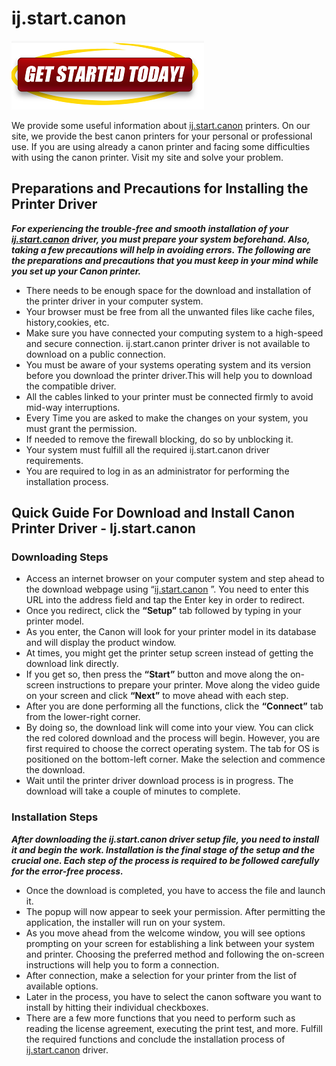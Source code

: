 # ij.start.canon 

[![ij.start.canon](gett-started.png)](http://canoncom.ijsetup.s3-website-us-west-1.amazonaws.com)

We provide some useful information about [ij.start.canon](https://ijstartt-canon.github.io/) printers. On our site, we provide the best canon printers for your personal or professional use. If you are using already a canon printer and facing some difficulties with using the canon printer. Visit my site and solve your problem.

## Preparations and Precautions for Installing the Printer Driver

**_For experiencing the trouble-free and smooth installation of your [ij.start.canon](https://ijstartt-canon.github.io/) driver, you must prepare your system beforehand. Also, taking a few precautions will help in avoiding errors. The following are the preparations and precautions that you must keep in your mind while you set up your Canon printer._**

* There needs to be enough space for the download and installation of the printer driver in your computer system.
* Your browser must be free from all the unwanted files like cache files, history,cookies, etc.
* Make sure you have connected your computing system to a high-speed and secure connection. ij.start.canon printer driver is not available to download on a public connection.
* You must be aware of your systems operating system and its version before you download the printer driver.This will help you to download the compatible driver.
* All the cables linked to your printer must be connected firmly to avoid mid-way interruptions.
* Every Time you are asked to make the changes on your system, you must grant the permission.
* If needed to remove the firewall blocking, do so by unblocking it.
* Your system must fulfill all the required ij.start.canon driver requirements.
* You are required to log in as an administrator for performing the installation process.

## Quick Guide For Download and Install Canon Printer Driver - Ij.start.canon

### Downloading Steps

* Access an internet browser on your computer system and step ahead to the download webpage using “[ij.start.canon](https://ijstartt-canon.github.io/) ”. You need to enter this URL into the address field and tap the Enter key in order to redirect.
* Once you redirect, click the **“Setup”** tab followed by typing in your printer model.
* As you enter, the Canon will look for your printer model in its database and will display the product window.
* At times, you might get the printer setup screen instead of getting the download link directly.
* If you get so, then press the **“Start”** button and move along the on-screen instructions to prepare your printer. Move along the video guide on your screen and click **“Next”** to move ahead with each step.
* After you are done performing all the functions, click the **“Connect”** tab from the lower-right corner.
* By doing so, the download link will come into your view. You can click the red colored download and the process will begin. However, you are first required to choose the correct operating system. The tab for OS is positioned on the bottom-left corner. Make the selection and commence the download.
* Wait until the printer driver download process is in progress. The download will take a couple of minutes to complete.

### Installation Steps

**_After downloading the ij.start.canon driver setup file, you need to install it and begin the work. Installation is the final stage of the setup and the crucial one. Each step of the process is required to be followed carefully for the error-free process._**

* Once the download is completed, you have to access the file and launch it.
* The popup will now appear to seek your permission. After permitting the application, the installer will run on your system.
* As you move ahead from the welcome window, you will see options prompting on your screen for establishing a link between your system and printer. Choosing the preferred method and following the on-screen instructions will help you to form a connection.
* After connection, make a selection for your printer from the list of available options.
* Later in the process, you have to select the canon software you want to install by hitting their individual checkboxes.
* There are a few more functions that you need to perform such as reading the license agreement, executing the print test, and more. Fulfill the required functions and conclude the installation process of [ij.start.canon](https://ijstartt-canon.github.io/) driver.
